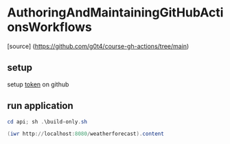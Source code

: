 # AuthoringAndMaintainingGitHubActionsWorkflows
[source] (https://github.com/g0t4/course-gh-actions/tree/main)

## setup 
setup [token](https://github.com/settings/tokens?type=beta) on github 


## run application 
``` powershell 
cd api; sh .\build-only.sh 

(iwr http://localhost:8080/weatherforecast).content


```
